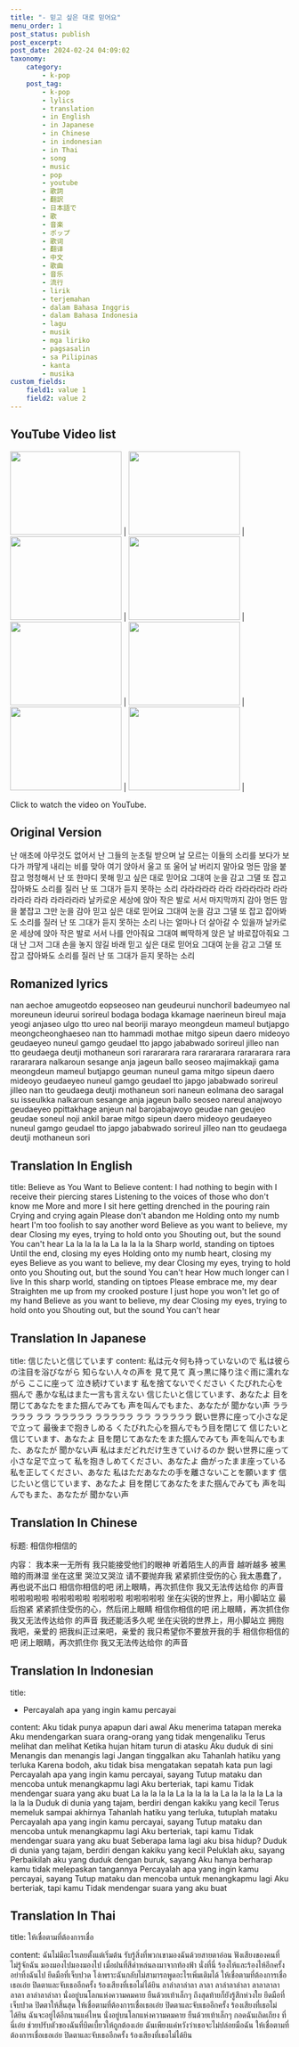 ```yaml
---
title: "- 믿고 싶은 대로 믿어요"
menu_order: 1
post_status: publish
post_excerpt: 
post_date: 2024-02-24 04:09:02
taxonomy:
    category:
        - k-pop
    post_tag:
        - k-pop
        - lylics
        - translation
        - in English
        - in Japanese
        - in Chinese
        - in indonesian
        - in Thai
        - song
        - music
        - pop
        - youtube
        - 歌詞
        - 翻訳
        - 日本語で
        - 歌
        - 音楽
        - ポップ
        - 歌词
        - 翻译
        - 中文
        - 歌曲
        - 音乐
        - 流行
        - lirik
        - terjemahan
        - dalam Bahasa Inggris
        - dalam Bahasa Indonesia
        - lagu
        - musik
        - mga liriko
        - pagsasalin
        - sa Pilipinas
        - kanta
        - musika
custom_fields:
    field1: value 1
    field2: value 2
---
```


## YouTube Video list
 [<img src='http://img.youtube.com/vi/3OWljFqxfgY/0.jpg' width='200' height='150'>](https://youtu.be/3OWljFqxfgY) | [<img src='http://img.youtube.com/vi/U8oph1emG8Y/0.jpg' width='200' height='150'>](https://youtu.be/U8oph1emG8Y) | [<img src='http://img.youtube.com/vi/etK0NyCbM5g/0.jpg' width='200' height='150'>](https://youtu.be/etK0NyCbM5g) | [<img src='http://img.youtube.com/vi/0Fzva9z_-cE/0.jpg' width='200' height='150'>](https://youtu.be/0Fzva9z_-cE) | [<img src='http://img.youtube.com/vi/0cqRyxg-tgA/0.jpg' width='200' height='150'>](https://youtu.be/0cqRyxg-tgA) |
 [<img src='http://img.youtube.com/vi/YSyMs50N8tI/0.jpg' width='200' height='150'>](https://youtu.be/YSyMs50N8tI) | [<img src='http://img.youtube.com/vi/hoSGoT3irVY/0.jpg' width='200' height='150'>](https://youtu.be/hoSGoT3irVY) | [<img src='http://img.youtube.com/vi/Pc364ESff_g/0.jpg' width='200' height='150'>](https://youtu.be/Pc364ESff_g) |

Click to watch the video on YouTube.
## Original Version
난 애초에 아무것도 없어서 
난 그들의 눈초릴 받으며 
날 모르는 이들의 소리를 
보다가 보다가 
까맣게 내리는 비를 맞아 
여기 앉아서 
울고 또 울어 
날 버리지 말아요 
멍든 맘을 붙잡고 
멍청해서 난 또 한마디 못해 
믿고 싶은 대로 믿어요 그대여 
눈을 감고 그댈 또 잡고 잡아봐도 
소리를 질러 난 또 그대가 
듣지 못하는 소리 
라라라라라 
라라 라라라라라 
라라라라라 
라라 라라라라라 
날카로운 세상에 앉아 작은 발로 서서 
마지막까지 감아 
멍든 맘을 붙잡고 그만 눈을 감아 
믿고 싶은 대로 믿어요 그대여 
눈을 감고 그댈 또 잡고 잡아봐도 
소리를 질러 난 또 그대가 
듣지 못하는 소리 
나는 얼마나 더 살아갈 수 있을까 
날카로운 세상에 앉아 작은 발로 서서 
나를 안아줘요 그대여 
삐딱하게 앉은 날 바로잡아줘요 그대 
난 그저 그대 손을 놓지 않길 바래 
믿고 싶은 대로 믿어요 그대여 
눈을 감고 그댈 또 잡고 잡아봐도 
소리를 질러 난 또 그대가 
듣지 못하는 소리 



## Romanized lyrics
nan aechoe amugeotdo eopseoseo 
nan geudeurui nunchoril badeumyeo 
nal moreuneun ideurui sorireul 
bodaga bodaga 
kkamage naerineun bireul maja 
yeogi anjaseo 
ulgo tto ureo 
nal beoriji marayo 
meongdeun mameul butjapgo 
meongcheonghaeseo nan tto hammadi mothae 
mitgo sipeun daero mideoyo geudaeyeo 
nuneul gamgo geudael tto japgo jababwado 
sorireul jilleo nan tto geudaega 
deutji mothaneun sori 
rarararara 
rara rarararara 
rarararara 
rara rarararara 
nalkaroun sesange anja jageun ballo seoseo 
majimakkaji gama 
meongdeun mameul butjapgo geuman nuneul gama 
mitgo sipeun daero mideoyo geudaeyeo 
nuneul gamgo geudael tto japgo jababwado 
sorireul jilleo nan tto geudaega 
deutji mothaneun sori 
naneun eolmana deo saragal su isseulkka 
nalkaroun sesange anja jageun ballo seoseo 
nareul anajwoyo geudaeyeo 
ppittakhage anjeun nal barojabajwoyo geudae 
nan geujeo geudae soneul noji ankil barae 
mitgo sipeun daero mideoyo geudaeyeo 
nuneul gamgo geudael tto japgo jababwado 
sorireul jilleo nan tto geudaega 
deutji mothaneun sori 



## Translation In English
title: Believe as You Want to Believe
content: 
I had nothing to begin with 
I receive their piercing stares 
Listening to the voices of those who don't know me 
More and more 
I sit here getting drenched in the pouring rain 
Crying and crying again 
Please don't abandon me 
Holding onto my numb heart 
I'm too foolish to say another word 
Believe as you want to believe, my dear 
Closing my eyes, trying to hold onto you 
Shouting out, but the sound 
You can't hear 
La la la la la 
La la la la la 
Sharp world, standing on tiptoes 
Until the end, closing my eyes 
Holding onto my numb heart, closing my eyes 
Believe as you want to believe, my dear 
Closing my eyes, trying to hold onto you 
Shouting out, but the sound 
You can't hear 
How much longer can I live 
In this sharp world, standing on tiptoes 
Please embrace me, my dear 
Straighten me up from my crooked posture 
I just hope you won't let go of my hand 
Believe as you want to believe, my dear 
Closing my eyes, trying to hold onto you 
Shouting out, but the sound 
You can't hear
## Translation In Japanese
title: 信じたいと信じています
content:
私は元々何も持っていないので
私は彼らの注目を浴びながら
知らない人々の声を
見て見て
真っ黒に降り注ぐ雨に濡れながら
ここに座って
泣き続けています
私を捨てないでください
くたびれた心を掴んで
愚かな私はまた一言も言えない
信じたいと信じています、あなたよ
目を閉じてあなたをまた掴んでみても
声を叫んでもまた、あなたが
聞かない声
ラララララ
ララ ラララララ
ラララララ
ララ ラララララ
鋭い世界に座って小さな足で立って
最後まで抱きしめる
くたびれた心を掴んでもう目を閉じて
信じたいと信じています、あなたよ
目を閉じてあなたをまた掴んでみても
声を叫んでもまた、あなたが
聞かない声
私はまだどれだけ生きていけるのか
鋭い世界に座って小さな足で立って
私を抱きしめてください、あなたよ
曲がったまま座っている私を正してください、あなた
私はただあなたの手を離さないことを願います
信じたいと信じています、あなたよ
目を閉じてあなたをまた掴んでみても
声を叫んでもまた、あなたが
聞かない声
## Translation In Chinese
标题: 相信你相信的

内容：
我本来一无所有
我只能接受他们的眼神
听着陌生人的声音
越听越多
被黑暗的雨淋湿
坐在这里
哭泣又哭泣
请不要抛弃我
紧紧抓住受伤的心
我太愚蠢了，再也说不出口
相信你相信的吧
闭上眼睛，再次抓住你
我又无法传达给你
的声音
啦啦啦啦啦
啦啦啦啦啦
啦啦啦啦
啦啦啦啦啦
坐在尖锐的世界上，用小脚站立
最后抱紧
紧紧抓住受伤的心，然后闭上眼睛
相信你相信的吧
闭上眼睛，再次抓住你
我又无法传达给你
的声音
我还能活多久呢
坐在尖锐的世界上，用小脚站立
拥抱我吧，亲爱的
把我纠正过来吧，亲爱的
我只希望你不要放开我的手
相信你相信的吧
闭上眼睛，再次抓住你
我又无法传达给你
的声音
## Translation In Indonesian
title: 
- Percayalah apa yang ingin kamu percayai

content: 
Aku tidak punya apapun dari awal
Aku menerima tatapan mereka
Aku mendengarkan suara orang-orang yang tidak mengenaliku
Terus melihat dan melihat
Ketika hujan hitam turun di atasku
Aku duduk di sini
Menangis dan menangis lagi
Jangan tinggalkan aku
Tahanlah hatiku yang terluka
Karena bodoh, aku tidak bisa mengatakan sepatah kata pun lagi
Percayalah apa yang ingin kamu percayai, sayang
Tutup mataku dan mencoba untuk menangkapmu lagi
Aku berteriak, tapi kamu
Tidak mendengar suara yang aku buat
La la la la la
La la la la la
La la la la la
La la la la la
Duduk di dunia yang tajam, berdiri dengan kakiku yang kecil
Terus memeluk sampai akhirnya
Tahanlah hatiku yang terluka, tutuplah mataku
Percayalah apa yang ingin kamu percayai, sayang
Tutup mataku dan mencoba untuk menangkapmu lagi
Aku berteriak, tapi kamu
Tidak mendengar suara yang aku buat
Seberapa lama lagi aku bisa hidup?
Duduk di dunia yang tajam, berdiri dengan kakiku yang kecil
Peluklah aku, sayang
Perbaikilah aku yang duduk dengan buruk, sayang
Aku hanya berharap kamu tidak melepaskan tangannya
Percayalah apa yang ingin kamu percayai, sayang
Tutup mataku dan mencoba untuk menangkapmu lagi
Aku berteriak, tapi kamu
Tidak mendengar suara yang aku buat
## Translation In Thai
title: ให้เชื่อตามที่ต้องการเชื่อ

content:
ฉันไม่มีอะไรเลยตั้งแต่เริ่มต้น
รับรู้สิ่งที่พวกเขามองฉันด้วยสายตาอ่อน
ฟังเสียงของคนที่ไม่รู้จักฉัน
มองมองไปมองมองไป
เมื่อฝนที่สีดำหล่นลงมาจากท้องฟ้า
นั่งที่นี่
ร้องไห้และร้องไห้อีกครั้ง
อย่าทิ้งฉันไป
ยึดมือที่เจ็บปวด
โง่เพราะฉันกลับไม่สามารถพูดอะไรเพิ่มเติมได้
ให้เชื่อตามที่ต้องการเชื่อเธอเอ๋ย
ปิดตาและจับเธออีกครั้ง
ร้องเสียงที่เธอไม่ได้ยิน
ลาล่าลาล่าลา
ลาลา ลาล่าลาล่าลา
ลาลาลาลา
ลาลา ลาล่าลาล่าลา
นั่งอยู่บนโลกแห่งความคมคาย ยืนด้วยเท้าเล็กๆ
ถึงสุดท้ายก็ยังรู้สึกห่วงใย
ยึดมือที่เจ็บปวด ปิดตาให้สิ้นสุด
ให้เชื่อตามที่ต้องการเชื่อเธอเอ๋ย
ปิดตาและจับเธออีกครั้ง
ร้องเสียงที่เธอไม่ได้ยิน
ฉันจะอยู่ได้อีกนานแค่ไหน
นั่งอยู่บนโลกแห่งความคมคาย ยืนด้วยเท้าเล็กๆ
กอดฉันเถิดเถียง ที่นี่เอ๋ย
ช่วยปรับตัวของฉันที่บิดเบี้ยวให้ถูกต้องเอ๋ย
ฉันเพียงแค่หวังว่าเธอจะไม่ปล่อยมือฉัน
ให้เชื่อตามที่ต้องการเชื่อเธอเอ๋ย
ปิดตาและจับเธออีกครั้ง
ร้องเสียงที่เธอไม่ได้ยิน
